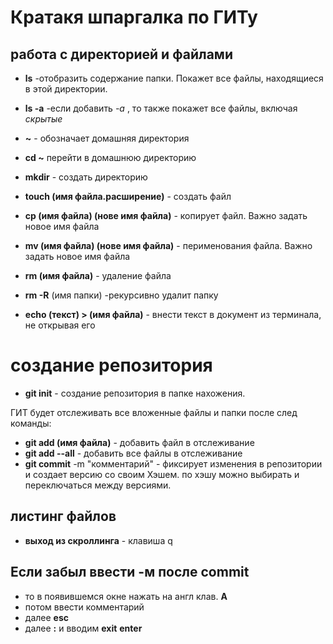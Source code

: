 #  Кратакя шпаргалка по ГИТу

## работа с директорией и файлами


* **ls** -отобразить содержание папки. Покажет все файлы, находящиеся в этой директории.

* **ls -a**   -если добавить *-а* , то также покажет все файлы, включая *скрытые*

* **~** -  обозначает домашняя директория

* **cd ~** перейти в домашнюю директорию

* **mkdir** - создать директорию

* **touch (имя файла.расширение)** - создать файл

* **cp (имя файла) (нове имя файла)** - копирует файл. Важно задать новое имя файла

* **mv (имя файла) (нове имя файла)** - перименования файла. Важно задать новое имя файла

* **rm (имя файла)** - удаление файла

* **rm -R** (имя папки) -рекурсивно удалит папку

* **echo (текст) > (имя файла)** - внести текст в документ из терминала, не открывая его

# создание репозитория
* **git init** - создание репозитория в папке нахожения. 

ГИТ будет отслеживать все вложенные файлы и папки после след команды:
* **git add (имя файла)** - добавить файл в отслеживание
* **git add --all** - добавить  все файлы в отслеживание
* **git commit** -m "комментарий" - фиксирует изменения в репозитории и создает версию со своим Хэшем. по хэшу можно выбирать и переключаться между версиями.



## листинг файлов

- **выход из скроллинга** - клавиша q

## Если забыл ввести **-м** после **commit**
* то в появившемся окне нажать на англ клав. **A**
* потом ввести комментарий
* далее **esc**
* далее **:** и вводим **exit** 
**enter**